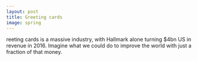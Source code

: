 ```yaml
---
layout: post
title: Greeting cards
image: spring
---
```


<span class="caps" alt="G">reeting</span> cards is a massive industry, with Hallmark alone turning $4bn US in revenue in 2016. Imagine what we could do to improve the world with just a fraction of that money.

